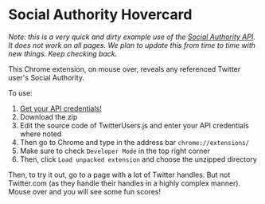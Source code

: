 Social Authority Hovercard
==========================

*Note: this is a very quick and dirty example use of the [Social Authority
API](http://followerwonk.com/social-authority).  It does not work on all pages.
We plan to update this from time to time with
new things. Keep checking back.*

This Chrome extension, on mouse over, reveals any referenced Twitter user's
Social Authority.

To use:

1. [Get your API credentials!](http://followerwonk.com/social-authority)
1. Download the zip
2. Edit the source code of TwitterUsers.js and enter your API credentials where
noted
3. Then go to Chrome and type in the address bar `chrome://extensions/`
4. Make sure to check `Developer Mode` in the top right corner
5. Then, click `Load unpacked extension` and choose the unzipped directory

Then, to try it out, go to a page with a lot of Twitter handles. But not
Twitter.com (as they handle their handles in a highly complex manner). Mouse
over and you will see some fun scores!
